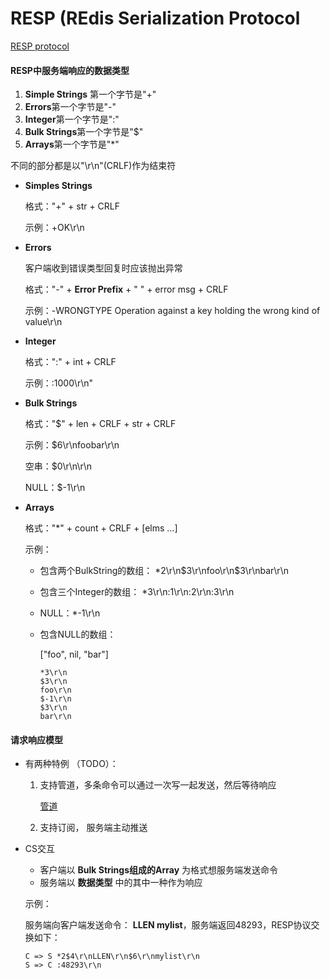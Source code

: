 # RESP (REdis Serialization Protocol

[RESP protocol](https://redis.io/topics/protocol#request-response-model)

#### RESP中服务端响应的数据类型

1. **Simple Strings** 第一个字节是"+"
2. **Errors**第一个字节是"-"
3. **Integer**第一个字节是":"
4. **Bulk Strings**第一个字节是"$"
5. **Arrays**第一个字节是"*"

不同的部分都是以"\r\n"(CRLF)作为结束符

* **Simples Strings**

  格式："+" + str + CRLF

  示例：+OK\r\n

* **Errors**

  客户端收到错误类型回复时应该抛出异常

  格式："-" + **Error Prefix** + " " + error msg  + CRLF

  示例：-WRONGTYPE Operation against a key holding the wrong kind of value\r\n

* **Integer**

  格式：":" +  int + CRLF

  示例：:1000\r\n"

* **Bulk Strings**

  格式："$" + len + CRLF + str + CRLF

  示例：$6\r\nfoobar\r\n 

  空串：$0\r\n\r\n

  NULL：$-1\r\n

* **Arrays**

  格式："*" + count + CRLF + [elms ...]

  示例：

  * 包含两个BulkString的数组： *2\r\n$3\r\nfoo\r\n$3\r\nbar\r\n

  * 包含三个Integer的数组： *3\r\n:1\r\n:2\r\n:3\r\n

  * NULL：*-1\r\n 

  * 包含NULL的数组：

    ["foo", nil, "bar"]

    ```
    *3\r\n
    $3\r\n
    foo\r\n
    $-1\r\n
    $3\r\n
    bar\r\n
    ```

#### 请求响应模型

- 有两种特例 （TODO）：

  1. 支持管道，多条命令可以通过一次写一起发送，然后等待响应

     [管道](https://redis.io/topics/pipelining) 

  2. 支持订阅， 服务端主动推送

- CS交互

  - 客户端以 **Bulk Strings组成的Array**  为格式想服务端发送命令
  - 服务端以 **数据类型** 中的其中一种作为响应

  示例：

  服务端向客户端发送命令： **LLEN mylist**，服务端返回48293，RESP协议交换如下：

  ```
  C => S *2$4\r\nLLEN\r\n$6\r\nmylist\r\n
  S => C :48293\r\n
  ```

  